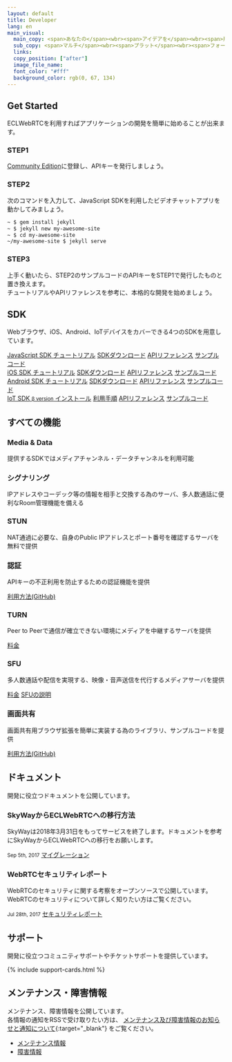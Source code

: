 ```yaml
---
layout: default
title: Developer
lang: en
main_visual:
  main_copy: <span>あなたの</span><wbr><span>アイデアを</span><wbr><span>形にしよう</span>
  sub_copy: <span>マルチ</span><wbr><span>プラット</span><wbr><span>フォームに</span><wbr><span>対応する</span><wbr><span>SDKや</span><wbr><span>実践的な</span><wbr><span>チュートリアル、</span><wbr><span>豊富な</span><wbr><span>サンプルコードを</span><wbr><span>用意、</span><wbr><span>あなたの</span><wbr><span>アイデアを</span><wbr><span>すぐに</span><wbr><span>形に</span><wbr><span>できます</span>
  links: 
  copy_position: ["after"]
  image_file_name: 
  font_color: "#fff"
  background_color: rgb(0, 67, 134)
---
```


## Get Started

ECLWebRTCを利用すればアプリケーションの開発を簡単に始めることが出来ます。 

### STEP1

[Community Edition](http://127.0.0.1:4000/signup.html#)に登録し、APIキーを発行しましょう。　　

### STEP2

次のコマンドを入力して、JavaScript SDKを利用したビデオチャットアプリを動かしてみましょう。

```sh
~ $ gem install jekyll
~ $ jekyll new my-awesome-site
~ $ cd my-awesome-site
~/my-awesome-site $ jekyll serve
```

### STEP3

上手く動いたら、STEP2のサンプルコードのAPIキーをSTEP1で発行したものと置き換えます。  
チュートリアルやAPIリファレンスを参考に、本格的な開発を始めましょう。

## SDK

Webブラウザ、iOS、Android、IoTデバイスをカバーできる4つのSDKを用意しています。

<div id="sdk-div" class="row card-row">
    <div class="col-6 col-md-3">
        <div class="list-group">
            <a href="./js-sdk.html" class="list-group-item active list-head">
                <i class="fa fa-television fa-fw" aria-hidden="true"></i>
                <span>JavaScript SDK</span>
            </a>
            <a href="./js-sdk.html" class="list-group-item list-group-item-action">チュートリアル</a>
            <a href="./js-sdk.html#sdkdownload" class="list-group-item list-group-item-action">SDKダウンロード</a>
            <a href="./js-reference/" class="list-group-item list-group-item-action">APIリファレンス</a>
            <a href="https://github.com/nttcom/ECLWebRTC-JS-SDK/tree/master/examples" class="list-group-item list-group-item-action">サンプルコード</a>
        </div>
    </div>
    <div class="col-6 col-md-3">
        <div class="list-group">
            <a href="./ios-sdk.html" class="list-group-item active list-head">
                <i class="fa fa-apple fa-fw fa-3x" aria-hidden="true"></i>
                <span>iOS SDK</span>
            </a>
            <a href="ios-sdk.html" class="list-group-item list-group-item-action">チュートリアル</a>
            <a href="ios-sdk.html#sdkdownload" class="list-group-item list-group-item-action">SDKダウンロード</a>
            <a href="#" class="list-group-item list-group-item-action">APIリファレンス</a>
            <a href="https://github.com/nttcom/ECLWebRTC-iOS-SDK/tree/master/examples" class="list-group-item list-group-item-action">サンプルコード</a>
        </div>
    </div>
    <div class="col-6 col-md-3">
        <div class="list-group">
            <a href="./android-sdk.html" class="list-group-item active list-head">
                <i class="fa fa-android fa-fw fa-3x" aria-hidden="true"></i>
                <span>Android SDK</span>
            </a>
            <a href="./android-sdk.html" class="list-group-item list-group-item-action">チュートリアル</a>
            <a href="/android-sdk.html#sdkdownload" class="list-group-item list-group-item-action">SDKダウンロード</a>
            <a href="#" class="list-group-item list-group-item-action">APIリファレンス</a>
            <a href="https://github.com/nttcom/ECLWebRTC-Android-SDK/tree/master/examples" class="list-group-item list-group-item-action">サンプルコード</a>
        </div>
    </div>
    <div class="col-6 col-md-3">
        <div class="list-group">
            <a href="https://github.com/nttcom/skyway-iot-sdk" target="_blank" class="list-group-item active list-head">
                <i class="fa fa-microchip fa-fw fa-3x" aria-hidden="true"></i>
                <span>IoT SDK</span>
                <small>β version</small>
            </a>
            <a href="https://github.com/nttcom/skyway-iot-sdk/blob/master/docs/how_to_install.md" target="_blank" class="list-group-item list-group-item-action">インストール</a>
            <a href="https://github.com/nttcom/skyway-iot-sdk/blob/master/docs/how_to_use_sample_app.md" target="_blank" class="list-group-item list-group-item-action">利用手順</a>
            <a href="https://github.com/nttcom/skyway-iot-sdk/tree/master/docs/apiref" target="_blank" class="list-group-item list-group-item-action">APIリファレンス</a>
            <a href="https://github.com/nttcom/skyway-siru-sample" target="_blank" class="list-group-item list-group-item-action">サンプルコード</a>
        </div>
    </div>
</div>



## すべての機能 

<div id="feature-div" class="row card-row">
    <div class="col-6 col-sm-4">
        <div class="card">
            <div class="card-body">
                <h3 class="card-title">Media & Data</h3>
                <p class="card-text">提供するSDKではメディアチャンネル・データチャンネルを利用可能</p>
            </div>
        </div>
    </div>
    <div class="col-6 col-sm-4">
        <div class="card">
            <div class="card-body">
                <h3 class="card-title">シグナリング</h3>
                <p class="card-text">IPアドレスやコーデック等の情報を相手と交換する為のサーバ、多人数通話に便利なRoom管理機能を備える</p>
            </div>
        </div>
    </div>
    <div class="col-6 col-sm-4">
        <div class="card">
            <div class="card-body">
                <h3 class="card-title">STUN</h3>
                <p class="card-text">NAT通過に必要な、自身のPublic IPアドレスとポート番号を確認するサーバを無料で提供<br></p>
            </div>
        </div>
    </div>
    <div class="col-6 col-sm-4">
        <div class="card">
            <div class="card-body">
                <h3 class="card-title">認証</h3>
                <p class="card-text">APIキーの不正利用を防止するための認証機能を提供</p>
                <a href="https://github.com/nttcom/Peer-Authentication-Server-Samples" target="_blank" class="btn btn-primary">利用方法(GitHub)</a>
            </div>
        </div>
    </div>
    <div class="col-6 col-sm-4">
        <div class="card">
            <div class="card-body">
                <h3 class="card-title">TURN</h3>
                <p class="card-text">Peer to Peerで通信が確立できない環境にメディアを中継するサーバを提供</p>
                <a href="./pricing.html#サーバ通信料" class="btn btn-primary">料金</a>
            </div>
        </div>
    </div>
    <div class="col-6 col-sm-4">
        <div class="card">
            <div class="card-body">
                <h3 class="card-title">SFU</h3>
                <p class="card-text">多人数通話や配信を実現する、映像・音声送信を代行するメディアサーバを提供</p>
                <a href="#" class="btn btn-primary">料金</a>
                <a href="./sfu.html" class="btn btn-primary">SFUの説明</a>
            </div>
        </div>
    </div>
    <div class="col-6 col-sm-4">
        <div class="card">
            <div class="card-body">
                <h3 class="card-title">画面共有</h3>
                <p class="card-text">画面共有用ブラウザ拡張を簡単に実装する為のライブラリ、サンプルコードを提供</p>
                <a href="https://github.com/nttcom/SkyWay-ScreenShare" target="_blank" class="btn btn-primary">利用方法(GitHub)</a>
            </div>
        </div>
    </div>
</div>

## ドキュメント

開発に役立つドキュメントを公開しています。


<div id="docs-div" class="row card-row">
    <div class="col-12 col-md-6">
        <div class="card">
            <div class="card-body">
                <h3 class="card-title">SkyWayからECLWebRTCへの移行方法</h3>
                <p class="card-text">SkyWayは2018年3月31日をもってサービスを終了します。ドキュメントを参考にSkyWayからECLWebRTCへの移行をお願いします。</p>
                <small class="text-muted">Sep 5th, 2017</small>
                <a href="./sfu.html" class="btn btn-primary">マイグレーション</a>
            </div>
        </div>
    </div>
    <div class="col-12 col-md-6">
        <div class="card">
            <div class="card-body">
                <h3 class="card-title">WebRTCセキュリティレポート</h3>
                <p class="card-text">WebRTCのセキュリティに関する考察をオープンソースで公開しています。WebRTCのセキュリティについて詳しく知りたい方はご覧ください。</p>
                <small class="text-muted">Jul 28th, 2017</small>
                <a href="./sfu.html" class="btn btn-primary">セキュリティレポート</a>
            </div>
        </div>
    </div>
</div>

## サポート

開発に役立つコミュニティサポートやチケットサポートを提供しています。

{% include support-cards.html %}

## メンテナンス・障害情報

メンテナンス、障害情報を公開しています。  
各情報の通知をRSSで受け取りたい方は、 [メンテナンス及び障害情報のお知らせと通知について](https://support.skyway.io/hc/ja/articles/236195548){:target="_blank"} をご覧ください。

<ul class="nav nav-tabs" role="tablist">
  <li class="nav-item">
    <a class="nav-link active" data-toggle="tab" href="#maintenance" target="_blank" role="tab">メンテナンス情報</a>
  </li>
  <li class="nav-item">
    <a class="nav-link" data-toggle="tab" href="#failure" target="_blank" role="tab">障害情報</a>
  </li>
</ul>

<div class="tab-content">
  <div class="tab-pane active" id="maintenance" role="tabpanel"> 
  </div>
  <div class="tab-pane" id="failure" role="tabpanel">
  </div>
</div>
